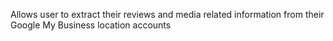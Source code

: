 Allows user to extract their reviews and media related information from their Google My Business location accounts